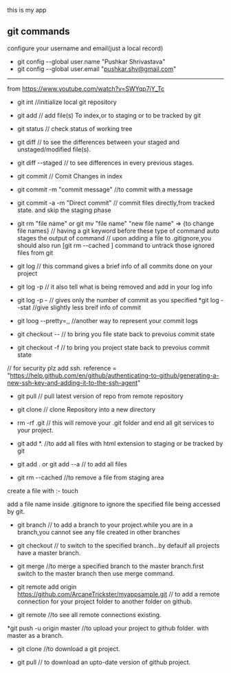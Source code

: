 this is my app


git commands
-------------------------------------------


configure your username and email(just a local record)

* git config --global user.name "Pushkar Shrivastava"
* git config --global user.email "pushkar.shv@gmail.com"
----------------------------------------------------------
from https://www.youtube.com/watch?v=SWYqp7iY_Tc

* git int                 			   //initialize local git repository
* git add <file>				    // add file(s) To index,or to staging or to be tracked by git
* git status 					    // check status of working tree
* git diff					   // to see the differences between your staged and unstaged/modified file(s).
* git diff --staged			  	 // to see differences in every previous stages.
* git commit 				   	// Comit Changes in index
* git commit -m "commit message"		//to commit with a message
* git commit -a -m "Direct commit"          // commit files directly,from tracked state. and skip the staging phase
* git rm "file name" or git mv "file name" "new file name" => {to change file names}    // having a git keyword before these type of command auto stages the output of command
// upon adding a file to .gitignore,you should also run [git rm --cached <file name>] command to untrack those ignored files from git

* git log				// this command gives a brief info of all commits done on your project
* git log -p 				// it also tell what is being removed and add in your log info
* git log -p -<number>			// gives only the number of commit as you specified
*git log --stat				//give slightly less breif info of commit
* git loog --pretty=<oneline>,<short>,<full>    //another way to represent your commit logs

* git checkout --<file name>              // to bring you file state back to prevoius commit state
* git checkout -f			// to bring you project state back to prevoius commit state

// for security plz add ssh. reference = "https://help.github.com/en/github/authenticating-to-github/generating-a-new-ssh-key-and-adding-it-to-the-ssh-agent"

* git pull 				  // pull latest version of repo from remote repository
* git clone 				   // clone Repository into a new directory
* rm -rf .git         			     // this will remove your .git folder and end all git services to your project.

* git add *.<html>  				//to add all files with html extension to staging or be tracked by git
* git add .  or   git add --a   		  // to add all files
* git rm --cached <file name>  			//to remove a file from staging area

create a file with :- touch <file name>

add a file name inside .gitignore to ignore the specified file being accessed by git.

* git branch <branch name>     // to add a branch to your project.while you are in a branch,you cannot see any file created in other branches

* git checkout <branch name>    // to switch to the specified branch...by defaulf all projects have a master branch.

* git merge <branch name>   //to merge a specified branch to the master branch.first switch to the master branch then use merge command.

* git remote add origin https://github.com/ArcaneTrickster/myappsample.git   // to add a remote connection for your project folder to another folder on github.

* git remote           //to see all remote connections existing.

*git push -u origin master     //to upload your project to github folder. with master as a branch.

* git clone <github link>   //to download a git project.

* git pull    // to download an upto-date version of github project.


